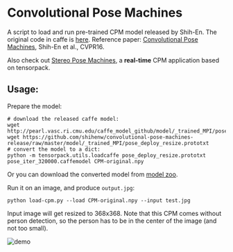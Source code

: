 # Convolutional Pose Machines

A script to load and run pre-trained CPM model released by Shih-En. The original code in caffe is [here](https://github.com/shihenw/convolutional-pose-machines-release).
Reference paper: [Convolutional Pose Machines](https://arxiv.org/abs/1602.00134), Shih-En et al., CVPR16.

Also check out [Stereo Pose Machines](https://github.com/ppwwyyxx/Stereo-Pose-Machines), a __real-time__ CPM application based on tensorpack.

## Usage:

Prepare the model:
```
# download the released caffe model:
wget http://pearl.vasc.ri.cmu.edu/caffe_model_github/model/_trained_MPI/pose_iter_320000.caffemodel
wget https://github.com/shihenw/convolutional-pose-machines-release/raw/master/model/_trained_MPI/pose_deploy_resize.prototxt
# convert the model to a dict:
python -m tensorpack.utils.loadcaffe pose_deploy_resize.prototxt pose_iter_320000.caffemodel CPM-original.npy
```

Or you can download the converted model from [model zoo](http://models.tensorpack.com/caffe/).

Run it on an image, and produce `output.jpg`:
```
python load-cpm.py --load CPM-original.npy --input test.jpg
```
Input image will get resized to 368x368. Note that this CPM comes without person detection, so the
person has to be in the center of the image (and not too small).

![demo](demo.jpg)
